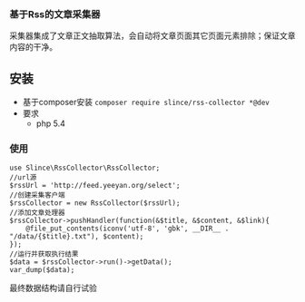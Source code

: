 ﻿### 基于Rss的文章采集器
采集器集成了文章正文抽取算法，会自动将文章页面其它页面元素排除；保证文章内容的干净。

## 安装
 * 基于composer安装
  `composer require slince/rss-collector *@dev `
 * 要求
    - php 5.4

### 使用
```
use Slince\RssCollector\RssCollector;
//url源
$rssUrl = 'http://feed.yeeyan.org/select';
//创建采集客户端
$rssCollector = new RssCollector($rssUrl);
//添加文章处理器
$rssCollector->pushHandler(function(&$title, &$content, &$link){
    @file_put_contents(iconv('utf-8', 'gbk', __DIR__ . "/data/{$title}.txt"), $content);
});
//运行并获取执行结果
$data = $rssCollector->run()->getData();
var_dump($data);
```
最终数据结构请自行试验